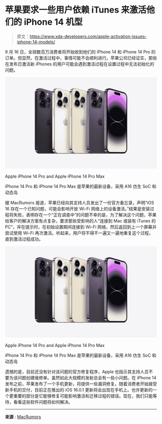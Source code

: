 # 苹果要求一些用户依赖 iTunes 来激活他们的 iPhone 14 机型

> 原文：<https://www.xda-developers.com/apple-activation-issues-iphone-14-models/>

9 月 16 日，全球数百万消费者将开始收到他们的 iPhone 14 和 iPhone 14 Pro 的订单。但显然，在激活过程中，事情可能不会顺利进行。苹果公司已经证实，那些在发布日激活新 iPhones 的用户可能会遇到激活过程在设置过程中无法初始化的问题。

 <picture>![The iPhone 14 Pro and iPhone 14 Pro Max are the latest devices from Apple featuring the A16 Bionic SoC and Dynamic Island](img/e6eb865055acdbef33895af0ec23f6ae.png)</picture> 

Apple iPhone 14 Pro and Apple iPhone 14 Pro Max

iPhone 14 Pro 和 iPhone 14 Pro Max 是苹果的最新设备，采用 A16 仿生 SoC 和动态岛

据 MacRumors 报道，苹果已经向其支持人员发出了一份官方备忘录，声明“iOS 16 存在一个已知问题，可能会影响开放 Wi-Fi 网络上的设备激活。”结果是安装过程将失败，表明存在一个“正在调查中”的问题不幸的是，为了解决这个问题，苹果给客户的解决方案有点复杂，要求那些受影响的人“连接到 Mac 或装有 iTunes 的 PC”，并在提示时，在初始设置期间连接到 Wi-Fi 网络，然后返回到上一个屏幕并尝试使用 Wi-Fi 再次激活。听起来，用户将不得不一遍又一遍地重复这个过程，直到激活过程成功。

 <picture>![The iPhone 14 Pro and iPhone 14 Pro Max are the latest devices from Apple featuring the A16 Bionic SoC and Dynamic Island](img/e6eb865055acdbef33895af0ec23f6ae.png)</picture> 

Apple iPhone 14 Pro and Apple iPhone 14 Pro Max

iPhone 14 Pro 和 iPhone 14 Pro Max 是苹果的最新设备，采用 A16 仿生 SoC 和动态岛

遗憾的是，目前还没有针对该问题的官方修复程序，Apple 也指示其支持人员不要为该问题创建维修单。虽然如此大规模的发射总会有一些小问题。在 iPhone 14 发布之前，苹果发布了一个手机更新，将提供一些漏洞修复。随着消费者开始接受新手机的交付，目前正在推出的 iOS 16.0.1 更新将会出现在手机上。也许更新的一个更重要的部分是它能够修复可能影响激活和迁移过程的错误。现在，我们只能等待，看看这些软件问题将如何解决。

* * *

**来源** : [MacRumors](https://www.macrumors.com/2022/09/15/apple-confirms-ios-16-device-activation-bug/)